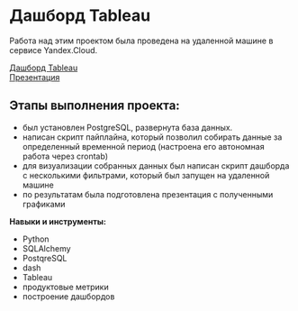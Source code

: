 # Дашборд Tableau

Работа над этим проектом была проведена на удаленной машине в сервисе Yandex.Cloud.

[Дашборд Tableau](https://public.tableau.com/views/__16565156892120/_?:language=en-US&publish=yes&:display_count=n&:origin=viz_share_link)   
[Презентация](https://github.com/AnastasiyaVRd/Portfolio-RU/blob/main/Tableau%20Dashbord/%D0%AF%D0%BD%D0%B4%D0%B5%D0%BA%D1%81.%D0%94%D0%B7%D0%B5%D0%BD_%D0%A0%D1%83%D0%B4%D1%8C%20%D0%90.%D0%92.pdf)

## Этапы выполнения проекта:

* был установлен PostgreSQL, развернута база данных. 
* написан скрипт пайплайна, который позволил собирать данные за определенный временной период (настроена его
автономная работа через crontab)
* для визуализации собранных данных был написан скрипт дашборда с несколькими фильтрами, который был запущен на удаленной машине
* по результатам была подготовлена презентация с полученными графиками

**Навыки и инструменты:**
- Python
-  SQLAlchemy
-  PostqreSQL
-  dash
-  Tableau
-  продуктовые метрики
-  построение дашбордов

